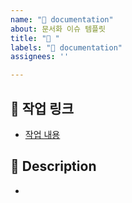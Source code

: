 ```yaml
---
name: "📝 documentation"
about: 문서화 이슈 템플릿
title: "📝 "
labels: "📝 documentation"
assignees: ''

---
```


## 🔗 작업 링크
- [작업 내용](링크)

## 📌 Description
- 
